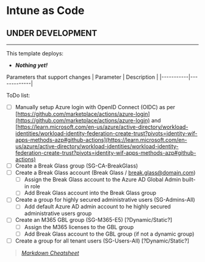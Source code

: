
# Intune as Code

## UNDER DEVELOPMENT

---

This template deploys:

- ***Nothing yet!***

Parameters that support changes
| Parameter | Description |
|-----------|-------------|

ToDo list:

- [ ] Manually setup Azure login with OpenID Connect (OIDC) as per [https://github.com/marketplace/actions/azure-login](https://github.com/marketplace/actions/azure-login) and [https://learn.microsoft.com/en-us/azure/active-directory/workload-identities/workload-identity-federation-create-trust?pivots=identity-wif-apps-methods-azp#github-actions](https://learn.microsoft.com/en-us/azure/active-directory/workload-identities/workload-identity-federation-create-trust?pivots=identity-wif-apps-methods-azp#github-actions)
- [ ] Create a Break Glass group (SG-CA-BreakGlass)
- [ ] Create a Break Glass account (Break Glass / break.glass@domain.com)
  - [ ] Assign the Break Glass account to the Azure AD Global Admin built-in role
  - [ ] Add Break Glass account into the Break Glass group
- [ ] Create a group for highly secured administrative users (SG-Admins-All)
  - [ ] Add default Azure AD admin account to he highly secured administrative users group
- [ ] Create an M365 GBL group (SG-M365-E5) [?Dynamic/Static?]
  - [ ] Assign the M365 licenses to the GBL group
  - [ ] Add Break Glass account to the GBL group (if not a dynamic group)
- [ ] Create a group for all tenant users (SG-Users-All) [?Dynamic/Static?]

>*[Markdown Cheatsheet](https://www.markdown-cheatsheet.com/)*
